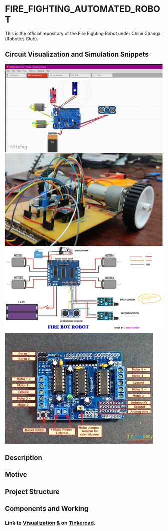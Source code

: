 # FIRE_FIGHTING_AUTOMATED_ROBOT
This is the official repository of the Fire Fighting Robot under Chimi Changa (Robotics Club).

## Circuit Visualization and Simulation Snippets
![Final Circuit Visualization in Fritzing](./assets/Screenshot.png "Final Circuit Visualization in Fritzing")
![Sample structure for testing the obsctacle avoidance of bot](./assets/preferable_motor.PNG "Sample structure for testing the obsctacle avoidance of bot")
![Initial circuit diagram](./assets/ckt_dia.jpeg "Initial circuit diagram")
![Adafruit motor driver shield](./assets/Shiled.jfif "Adafruit motor driver shield")

## Description

## Motive

## Project Structure

## Components and Working

### Link to [Visualization](https://www.tinkercad.com/things/3WVauQzXvoe-fire-bot-test-circuit-visualization) [&](https://www.tinkercad.com/things/3WVauQzXvoe) on [Tinkercad](https://www.tinkercad.com/dashboard?type=circuits&collection=designs).

